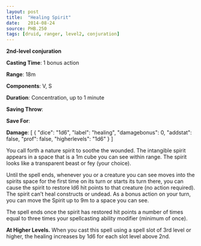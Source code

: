 ```yaml
---
layout: post
title:  "Healing Spirit"
date:   2014-08-24
source: PHB.250
tags: [druid, ranger, level2, conjuration]
---
```


**2nd-level conjuration**

**Casting Time**: 1 bonus action

**Range**: 18m

**Components**: V, S

**Duration**: Concentration, up to 1 minute

**Saving Throw**:

**Save For**:

**Damage**: [ { "dice": "1d6", "label": "healing", "damagebonus": 0, "addstat": false, "prof": false, "higherlevels": "1d6" } ]

You call forth a nature spirit to soothe the wounded. The intangible spirit appears in a space that is a 1m cube you can see within range. The spirit looks like a transparent beast or fey (your choice).

Until the spell ends, whenever you or a creature you can see moves into the spirits space for the first time on its turn or starts its turn there, you can cause the spirit to restore ld6 hit points to that creature (no action required). The spirit can’t heal constructs or undead. As a bonus action on your turn, you can move the Spirit up to 9m to a space you can see.

The spell ends once the spirit has restored hit points a number of times equal to three times your spellcasting ability modifier (minimum of once).

**At Higher Levels.** When you cast this spell using a spell slot of 3rd level or higher, the healing increases by 1d6 for each slot level above 2nd.